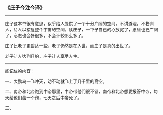 ### 《庄子今注今译》

---

庄子这本书很有意思，似乎给人提供了一个十分广阔的空间，不讲道理，不教训人，给人以接近整个宇宙的空间。读庄子，一下子自己的心放宽了，思维也更广阔了，心态也会好很多，不会计较那么多了。

庄子比老子更豁达一些，老子仍然是在入世，而庄子是真的出世了。

老子让人达到目的，庄子让人享受人生。

---

能记住的内容：

一、大鹏鸟一飞冲天，动不动就飞上了几千里的高空。

二、南帝和北帝跑到中帝那里，中帝带他们很不错，南帝和北帝想要报答中帝，每天给他们凿一个窍，七天之后中帝死了。

三、

